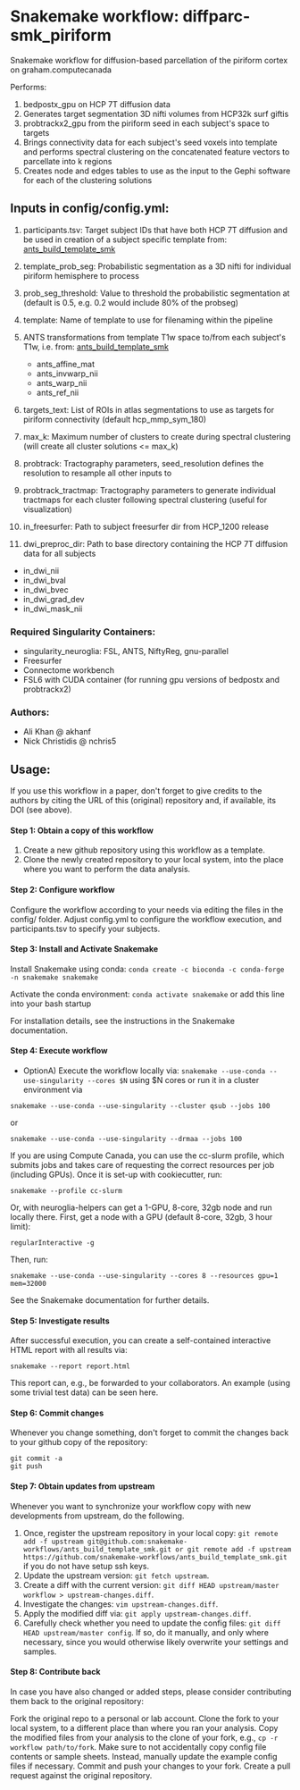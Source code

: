 # **Snakemake workflow: diffparc-smk_piriform**

Snakemake workflow for diffusion-based parcellation of the piriform cortex on graham.computecanada

Performs: 
1. bedpostx_gpu on HCP 7T diffusion data
2. Generates target segmentation 3D nifti volumes from HCP32k surf giftis
3. probtrackx2_gpu from the piriform seed in each subject's space to targets
4. Brings connectivity data for each subject's seed voxels into template and performs spectral clustering on the concatenated feature vectors to parcellate into k regions
5. Creates node and edges tables to use as the input to the Gephi software for each of the clustering solutions

## Inputs in config/config.yml:
1. participants.tsv: Target subject IDs that have both HCP 7T diffusion and be used in creation of a subject specific template from: [ants_build_template_smk](https://github.com/akhanf/ants_build_template_smk) 
2. template_prob_seg: Probabilistic segmentation as a 3D nifti for individual piriform hemisphere to process
3. prob_seg_threshold: Value to threshold the probabilistic segmentation at (default is 0.5, e.g. 0.2 would include 80% of the probseg)
4. template: Name of template to use for filenaming within the pipeline
5. ANTS transformations from template T1w space to/from each subject's T1w, i.e. from: [ants_build_template_smk](https://github.com/akhanf/ants_build_template_smk)
 
   * ants_affine_mat
   * ants_invwarp_nii
   * ants_warp_nii
   * ants_ref_nii

6. targets_text: List of ROIs in atlas segmentations to use as targets for piriform connectivity (default hcp_mmp_sym_180)
7. max_k: Maximum number of clusters to create during spectral clustering (will create all cluster solutions <= max_k)
8. probtrack: Tractography parameters, seed_resolution defines the resolution to resample all other inputs to
9. probtrack_tractmap: Tractography parameters to generate individual tractmaps for each cluster following spectral clustering (useful for visualization)
10. in_freesurfer: Path to subject freesurfer dir from HCP_1200 release
11. dwi_preproc_dir: Path to base directory containing the HCP 7T diffusion data for all subjects

   * in_dwi_nii
   * in_dwi_bval
   * in_dwi_bvec
   * in_dwi_grad_dev
   * in_dwi_mask_nii

### Required Singularity Containers:
* singularity_neuroglia: FSL, ANTS, NiftyReg, gnu-parallel
* Freesurfer
* Connectome workbench
* FSL6 with CUDA container (for running gpu versions of bedpostx and probtrackx2)

### Authors:
* Ali Khan @ akhanf
* Nick Christidis @ nchris5

## Usage:
If you use this workflow in a paper, don't forget to give credits to the authors by citing the URL of this (original) repository and, if available, its DOI (see above).

#### Step 1: Obtain a copy of this workflow
1. Create a new github repository using this workflow as a template.
2. Clone the newly created repository to your local system, into the place where you want to perform the data analysis.

#### Step 2: Configure workflow
Configure the workflow according to your needs via editing the files in the config/ folder. Adjust config.yml to configure the workflow execution, and participants.tsv to specify your subjects.

#### Step 3: Install and Activate Snakemake
Install Snakemake using conda: ```conda create -c bioconda -c conda-forge -n snakemake snakemake```


Activate the conda environment: ```conda activate snakemake``` or add this line into your bash startup

For installation details, see the instructions in the Snakemake documentation.

#### Step 4: Execute workflow
* OptionA)
Execute the workflow locally via: ```snakemake --use-conda --use-singularity --cores $N```
using $N cores or run it in a cluster environment via
```
snakemake --use-conda --use-singularity --cluster qsub --jobs 100
```
or
```
snakemake --use-conda --use-singularity --drmaa --jobs 100
```
If you are using Compute Canada, you can use the cc-slurm profile, which submits jobs and takes care of requesting the correct resources per job (including GPUs). Once it is set-up with cookiecutter, run:
```
snakemake --profile cc-slurm
```
Or, with neuroglia-helpers can get a 1-GPU, 8-core, 32gb node and run locally there. First, get a node with a GPU (default 8-core, 32gb, 3 hour limit):
```
regularInteractive -g
```
Then, run:
```
snakemake --use-conda --use-singularity --cores 8 --resources gpu=1 mem=32000
```
See the Snakemake documentation for further details.

#### Step 5: Investigate results
After successful execution, you can create a self-contained interactive HTML report with all results via:

```
snakemake --report report.html
```
This report can, e.g., be forwarded to your collaborators. An example (using some trivial test data) can be seen here.

#### Step 6: Commit changes
Whenever you change something, don't forget to commit the changes back to your github copy of the repository:
```
git commit -a
git push
```

#### Step 7: Obtain updates from upstream 
Whenever you want to synchronize your workflow copy with new developments from upstream, do the following.

1. Once, register the upstream repository in your local copy: ```git remote add -f upstream git@github.com:snakemake-workflows/ants_build_template_smk.git or git remote add -f upstream https://github.com/snakemake-workflows/ants_build_template_smk.git``` if you do not have setup ssh keys.
2. Update the upstream version: ```git fetch upstream```.
3. Create a diff with the current version: ```git diff HEAD upstream/master workflow > upstream-changes.diff```.
4. Investigate the changes: ```vim upstream-changes.diff```.
5. Apply the modified diff via: ```git apply upstream-changes.diff```.
6. Carefully check whether you need to update the config files: ```git diff HEAD upstream/master config```. If so, do it manually, and only where necessary, since you would otherwise likely overwrite your settings and samples.

#### Step 8: Contribute back
In case you have also changed or added steps, please consider contributing them back to the original repository:

Fork the original repo to a personal or lab account.
Clone the fork to your local system, to a different place than where you ran your analysis.
Copy the modified files from your analysis to the clone of your fork, e.g., ```cp -r workflow path/to/fork```. Make sure to not accidentally copy config file contents or sample sheets. Instead, manually update the example config files if necessary.
Commit and push your changes to your fork.
Create a pull request against the original repository.
